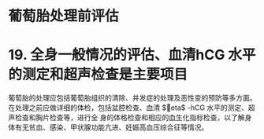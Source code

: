 # 葡萄胎处理前评估  
# 19. 全身一般情况的评估、血清hCG 水平的测定和超声检查是主要项目  
葡萄胎的处理应包括葡萄胎组织的清除、并发症的处理及恶性变的预防等多方面。在处理之前应做详细的体检，包括盆腔检查、血清 $eta$ -hCG  水平的测定、超声检查和胸片检查等，进行全 身的体格检查和相应的血生化指标检查，以了解身体有无贫血、感染、甲状腺功能亢进、妊娠高血压综合征等情况。  